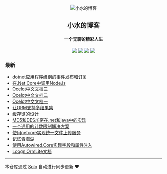 <p align="center"><img alt="小水的博客" src="https://img.hacpai.com/file/2019/06/WechatIMG5gaitubao64x64-2c7c81e4.jpg"></p><h2 align="center">
小水的博客
</h2>

<h4 align="center">一个无聊的精彩人生</h4>
<p align="center"><a title="小水的博客" target="_blank" href="https://github.com/loogn/solo-blog"><img src="https://img.shields.io/github/last-commit/loogn/solo-blog.svg?style=flat-square&color=FF9900"></a>
<a title="GitHub repo size in bytes" target="_blank" href="https://github.com/loogn/solo-blog"><img src="https://img.shields.io/github/repo-size/loogn/solo-blog.svg?style=flat-square"></a>
<a title="Solo Version" target="_blank" href="https://github.com/b3log/solo/releases"><img src="https://img.shields.io/badge/solo-3.6.2-f1e05a.svg?style=flat-square&color=blueviolet"></a>
<a title="Hits" target="_blank" href="https://github.com/b3log/hits"><img src="https://hits.b3log.org/loogn/solo-blog.svg"></a></p>

### 最新

* [dotnet应用程序级别的事件发布和订阅](https://www.loogn.net/articles/2019/07/08/1562570149531.html)
* [在.Net Core中调用NodeJs](https://www.loogn.net/articles/2019/07/04/1562236567051.html)
* [Ocelot中文文档三](https://www.loogn.net/ocelot3)
* [Ocelot中文文档二](https://www.loogn.net/ocelot2)
* [Ocelot中文文档一](https://www.loogn.net/ocelot1)
* [让ORM支持多结果集](https://www.loogn.net/articles/2019/07/01/1561944940892.html)
* [缓存键的设计](https://www.loogn.net/cachekey)
* [MD5和DES加密在.net和java中的实现](https://www.loogn.net/articles/2019/07/01/1561944169447.html)
* [一个通用的计数限制解决方案](https://www.loogn.net/countlimit)
* [使用netcore实现统一文件上传服务](https://www.loogn.net/uploadserver)
* [记忆青海湖](https://www.loogn.net/qinghaihu)
* [使用Autowired.Core实现字段和属性注入](https://www.loogn.net/autowired)
* [Loogn.OrmLite文档](https://www.loogn.net/orm)



---

本仓库通过 [Solo](https://github.com/b3log/solo) 自动进行同步更新 ❤️ 